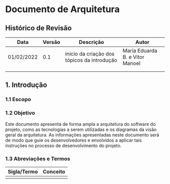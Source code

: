 # Documento de Arquitetura
## Histórico de Revisão
| Data | Versão | Descrição | Autor
| --- | --- | --- | --- | 
| 01/02/2022 | 0.1 | início da criação dos tópicos da introdução | Maria Eduarda B. e Vitor Manoel|
|  |  |  |  |
|  |  |  |  |
## 1. Introdução
### 1.1 Escopo

### 1.2 Objetivo
Este documento apresenta de forma ampla a arquitetura do software do projeto, como as tecnologias a serem utilizadas e os diagramas da visão geral da arquitetura. As informações apresentadas neste documento será de modo que guie os desenvolvedores e envolvidos a aplicar tais instruções no processo de desenvolvimento do projeto.
### 1.3 Abreviações e Termos
| Sigla/Termo | Conceito | 
| --- | --- | 
|  |  |
